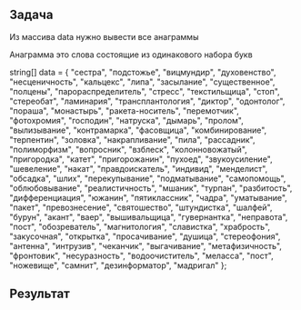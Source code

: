 ## Задача

Из массива data нужно вывести все анаграммы

Анаграмма это слова состоящие из одинакового набора букв

string[] data = { "сестра", "подстожье", "вицмундир", "духовенство", "несценичность", "кальцекс", "липа", "засылание", "существенное", "полцены", "парораспределитель", "стресс", "текстильщица", "стоп", "стереобат", "ламинария", "трансплантология", "диктор", "одонтолог", "пораша", "монастырь", "ракета-носитель", "перемотчик", "фотохромия", "господин", "натруска", "дымарь", "пролом", "вылизывание", "контрамарка", "фасовщица", "комбинирование", "терпентин", "золовка", "накрапливание", "пила", "рассадник", "полиморфизм", "вопросник", "взблеск", "колонновожатый", "пригородка", "катет", "пригорожанин", "пухоед", "звукоусиление", "шевеление", "накат", "правдоискатель", "индивид", "менделист", "обсадка", "шлих", "перекупывание", "подматывание", "самопомощь", "облюбовывание", "реалистичность", "мшаник", "турпан", "разбитость", "дифференциация", "южанин", "пятиклассник", "чадра", "уматывание", "пакет", "превознесение", "святошество", "штундистка", "шалфей", "бурун", "акант", "ваер", "вышивальщица", "гувернантка", "неправота", "пост", "обозреватель", "магнитология", "славистка", "храбрость", "закусочная", "открытка", "просачивание", "душица", "стереофония", "антенна", "интрузив", "чеканчик", "выгачивание", "метафизичность", "фронтовик", "несуразность", "водоочиститель", "меласса", "пост", "ножевище", "самнит", "дезинформатор", "мадригал" };

## Результат

